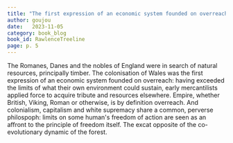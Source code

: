 ```yaml
---
title: "The first expression of an economic system founded on overreach"
author: goujou
date:   2023-11-05
category: book_blog
book_id: RawlenceTreeline
page: p. 5
---
```

The Romanes, Danes and the nobles of England were in search of natural resources, principally timber.
The colonisation of Wales was the first expression of an economic system founded on overreach: having exceeded the limits of what their own environment could sustain, early mercantilists applied force to acquire tribute and resources elsewhere.
Empire, whether British, Viking, Roman or otherwise, is by definition overreach.
And colonialism, capitalism and white supremacy share a common, perverse philospoph: limits on some human's freedom of action are seen as an affront to the principle of freedom itself.
The excat opposite of the co-evolutionary dynamic of the forest.
